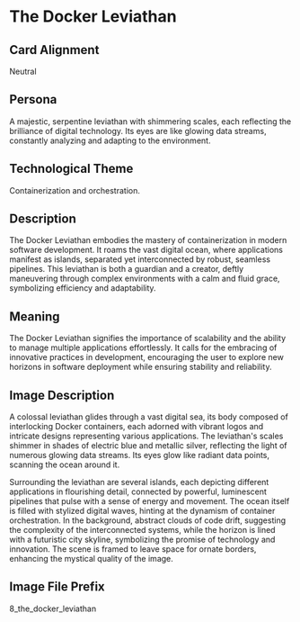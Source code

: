 # The Docker Leviathan

## Card Alignment
Neutral

## Persona
A majestic, serpentine leviathan with shimmering scales, each reflecting the brilliance of digital technology. Its eyes are like glowing data streams, constantly analyzing and adapting to the environment.

## Technological Theme
Containerization and orchestration.

## Description
The Docker Leviathan embodies the mastery of containerization in modern software development. It roams the vast digital ocean, where applications manifest as islands, separated yet interconnected by robust, seamless pipelines. This leviathan is both a guardian and a creator, deftly maneuvering through complex environments with a calm and fluid grace, symbolizing efficiency and adaptability.

## Meaning
The Docker Leviathan signifies the importance of scalability and the ability to manage multiple applications effortlessly. It calls for the embracing of innovative practices in development, encouraging the user to explore new horizons in software deployment while ensuring stability and reliability.

## Image Description
A colossal leviathan glides through a vast digital sea, its body composed of interlocking Docker containers, each adorned with vibrant logos and intricate designs representing various applications. The leviathan's scales shimmer in shades of electric blue and metallic silver, reflecting the light of numerous glowing data streams. Its eyes glow like radiant data points, scanning the ocean around it.

Surrounding the leviathan are several islands, each depicting different applications in flourishing detail, connected by powerful, luminescent pipelines that pulse with a sense of energy and movement. The ocean itself is filled with stylized digital waves, hinting at the dynamism of container orchestration. In the background, abstract clouds of code drift, suggesting the complexity of the interconnected systems, while the horizon is lined with a futuristic city skyline, symbolizing the promise of technology and innovation. The scene is framed to leave space for ornate borders, enhancing the mystical quality of the image.

## Image File Prefix
8_the_docker_leviathan